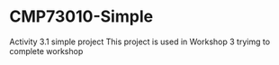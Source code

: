 # CMP73010-Simple
Activity 3.1 simple project
This project is used in Workshop 3
tryimg to complete workshop
